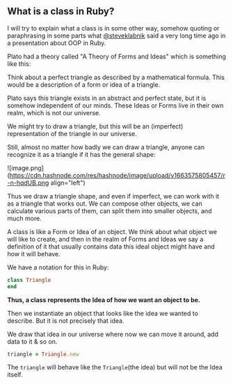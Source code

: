 ## What is a class in Ruby?

I will try to explain what a class is in some other way, somehow quoting or paraphrasing in some parts what [@steveklabnik](https://twitter.com/steveklabnik) said a very long time ago in a presentation about OOP in Ruby.

Plato had a theory called "A Theory of Forms and Ideas" which is something like this:

Think about a perfect triangle as described by a mathematical formula. This would be a description of a form or idea of a triangle.

Plato says this triangle exists in an abstract and perfect state, but it is somehow independent of our minds. These Ideas or Forms live in their own realm, which is not our universe. 

We might try to draw a triangle, but this will be an (imperfect) representation of the triangle in our universe.

Still, almost no matter how badly we can draw a triangle, anyone can recognize it as a triangle if it has the general shape:


![image.png](https://cdn.hashnode.com/res/hashnode/image/upload/v1663575805457/r-n-hqdUB.png align="left")

Thus we draw a triangle shape, and even if imperfect, we can work with it as a triangle that works out. We can compose other objects, we can calculate various parts of them, can split them into smaller objects, and much more. 

A class is like a Form or Idea of an object. 
We think about what object we will like to create, and then in the realm of Forms and Ideas we say a definition of it that usually contains data this ideal object might have and how it will behave. 

We have a notation for this in Ruby: 

```ruby
class Triangle
end
```

**Thus, a class represents the Idea of how we want an object to be.**

Then we instantiate an object that looks like the idea we wanted to describe. 
But it is not precisely that idea. 

We draw that idea in our universe where now we can move it around, add data to it & so on. 

```ruby
triangle = Triangle.new
```

The `triangle` will behave like the `Triangle`(the idea) but will not be the Idea itself.